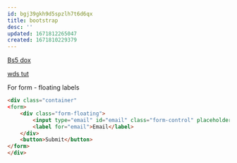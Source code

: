```yaml
---
id: bgj39gkh9d5spzlh7t6d6qx
title: bootstrap
desc: ''
updated: 1671812265047
created: 1671810229379
---
```

[Bs5 dox](https://getbootstrap.com)

[wds tut](https://www.youtube.com/watch?v=Jyvffr3aCp0)

For form - floating labels
```html
<div class="container"
<form>
    <div class="form-floating">
        <input type="email" id="email" class="form-control" placeholder-"Place email here">
        <label for="email">Email</label>
    </div>
    <button>Submit</button>
</form>
</div>
```

